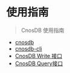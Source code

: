 # 使用指南

> CnosDB 使用指南

- [cnosdb](./cnosdb.md)
- [cnosdb-cli](./cnosdb-cli.md)
- [CnosDB Write 接口](./write.md)
- [CnosDB Query接口](query.md)


